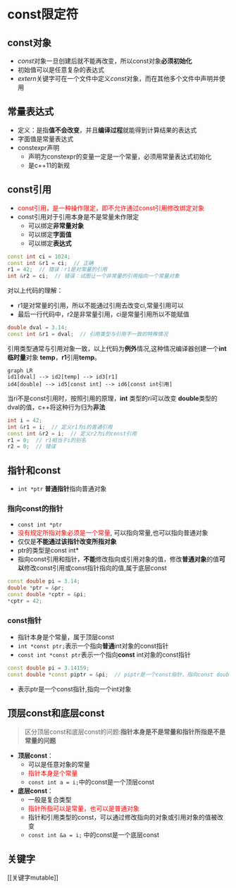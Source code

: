 # const限定符

## const对象

- *const*对象一旦创建后就不能再改变，所以const对象**必须初始化**
- 初始值可以是任意复杂的表达式
- *extern*关键字可在一个文件中定义*const*对象，而在其他多个文件中声明并使用

## 常量表达式

- 定义：是指**值不会改变**，并且**编译过程**就能得到计算结果的表达式
- 字面值是常量表达式
- constexpr声明
  - 声明为constexpr的变量一定是一个常量，必须用常量表达式初始化
  - 是c++11的新规

## const引用

- <font color="red">const引用，是一种操作限定，即不允许通过const引用修改绑定对象</font>
- const引用对于引用本身是不是常量未作限定
  - 可以绑定**非常量对象**
  - 可以绑定**字面值**
  - 可以绑定**表达式**

```c++
const int ci = 1024;
const int &r1 = ci;  // 正确
r1 = 42;  // 错误：r1是对常量的引用
int &r2 = ci;  // 错误：试图让一个非常量的引用指向一个常量对象 
```

对以上代码的理解：

- r1是对常量的引用，所以不能通过引用去改变ci,常量引用可以
- 最后一行代码中，r2是非常量引用，ci是常量引用所以不能赋值

```c++
double dval = 3.14;
const int &r1 = dval;  // 引用类型与引用不一致的特殊情况
```

引用类型通常与引用对象一致，以上代码为**例外**情况,这种情况编译器创建一个**int临时量**对象 **temp**，**r1**引用**temp**。  

```mermaid
graph LR
id1[dval] --> id2[temp] --> id3[r1]
id4[double] --> id5[const int] --> id6[const int引用]
```

当ri不是const引用时，按照引用的原理，**int** 类型的ri可以改变 **double**类型的dval的值，c++将这种行为归为**非法**

```c++
int i = 42;
int &r1 = i;  // 定义r1为i的普通引用
const int &r2 = i;  // 定义r2为i的const引用
r1 = 0;  // r1相当于i的别名
r2 = 0;  // 错误
```

## 指针和const

- `int *ptr` **普通指针**指向普通对象

### 指向const的指针
  - `const int *ptr` 
  - <font color="red">没有规定所指对象必须是一个常量</font>, 可以指向常量,也可以指向普通对象
  - 仅仅是**不能通过该指针改变所指对象**
  - ptr的类型是const int*
  - 指向const引用和指针，**不能**修改指向或引用对象的值，修改**普通对象**的值**可以**修改const引用或const指针指向的值,属于底层const
  
```c++
const double pi = 3.14;
double *ptr = &pr;
const double *cptr = &pi;
*cptr = 42;
```

### const指针
  - 指针本身是个常量，属于顶层const
  - `int *const ptr;`表示一个指向**普通**int对象的const指针
  - `const int *const ptr`表示一个指向**const** int对象的const指针

  ```c++
  const double pi = 3.14159;
  const double *const piptr = &pi;  // piptr是一个const指针，指向const double(双精度浮点常量)类型的对象
  ```

  - 表示ptr是一个const指针,指向一个int对象

## 顶层const和底层const

> 区分顶层const和底层const的问题:**指针本身是不是常量和指针所指是不是常量的问题**

- **顶层const**：
  - 可以是任意对象的常量
  - <font color="red">指针本身是个常量</font>
  - `const int a = i;`中的const是一个顶层const
- **底层const**：
  - 一般是复合类型
  - <font color="red">指针所指可以是常量，也可以是普通对象</font>
  - 指针和引用类型的const，可以通过修改指向的对象或引用对象的值被改变
  - ```const int &a = i;``` 中的const是一个底层const
  
## 关键字  

[[关键字mutable]]